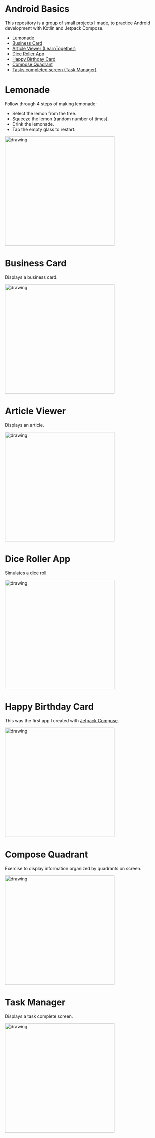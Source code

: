 # Android Basics

This repository is a group of small projects I made, to practice Android development with Kotlin and Jetpack Compose.
- [Lemonade](#lemonade)
- [Business Card](#business-card)
- [Article Viewer (LearnTogether)](#article-viewer)
- [Dice Roller App](#dice-roller-app)
- [Happy Birthday Card](#happy-birthday-card)
- [Compose Quadrant](#compose-quadrant)
- [Tasks completed screen (Task Manager)](#task-manager)

# Lemonade

Follow through 4 steps of making lemonade:
- Select the lemon from the tree.
- Squeeze the lemon (random number of times).
- Drink the lemonade.
- Tap the empty glass to restart.

<img src="https://github.com/igorbesantos/android-basics/assets/20291292/8da1af06-4354-4201-95c4-83744a3c6f5e" alt="drawing" height="350"/>

# Business Card

Displays a business card.

<img src="https://github.com/igorbesantos/android-basics/assets/20291292/f893d7a3-26c4-4beb-845f-3b181b2feff9" alt="drawing" height="350"/>

# Article Viewer

Displays an article.

<img src="https://github.com/igorbesantos/android-basics/assets/20291292/f2e1ee63-b844-415f-9c22-83ebaeb2efcf" alt="drawing" height="350"/>

# Dice Roller App

Simulates a dice roll.

<img src="https://github.com/igorbesantos/android-basics/assets/20291292/5990d302-45f0-4cd0-a760-bd48ecfe7365" alt="drawing" height="350"/>

# Happy Birthday Card

This was the first app I created with [Jetpack Compose](https://developer.android.com/jetpack/compose).

<img src="https://github.com/igorbesantos/android-basics/assets/20291292/29f7d504-1acc-4ef1-9eeb-035edb2b2692" alt="drawing" height="350"/>

# Compose Quadrant

Exercise to display information organized by quadrants on screen.

<img src="https://github.com/igorbesantos/android-basics/assets/20291292/de915623-0a81-41f1-9119-e572e5de8e5a" alt="drawing" height="350"/>

# Task Manager

Displays a task complete screen.

<img src="https://github.com/igorbesantos/android-basics/assets/20291292/fa201f1c-40eb-4bc7-b66f-497f8ec10b7a" alt="drawing" height="350"/>

